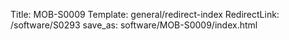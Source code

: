 Title: MOB-S0009
Template: general/redirect-index
RedirectLink: /software/S0293
save_as: software/MOB-S0009/index.html